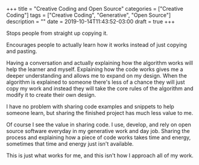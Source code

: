 +++
title = "Creative Coding and Open Source"
categories = ["Creative Coding"]
tags = ["Creative Coding", "Generative", "Open Source"]
description = ""
date = 2019-10-14T11:43:52-03:00
draft = true
+++

Stops people from straight up copying it.

Encourages people to actually learn how it works instead of just copying and pasting.

Having a conversation and actually explaining how the algorithm works will help the learner and myself.
Explaining how the code works gives me a deeper understanding and allows me to expand on my design.
When the algorithm is explained to someone there's less of a chance they will just copy my work and instead they will take the core rules of the algorithm and modify it to create their own design.

I have no problem with sharing code examples and snippets to help someone learn, but sharing the finished project has much less value to me.

Of course I see the value in sharing code. I use, develop, and rely on open source software everyday in my generative work and day job. Sharing the process and explaining how a piece of code works takes time and energy, sometimes that time and energy just isn't available.

This is just what works for me, and this isn't how I approach all of my work.